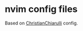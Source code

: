 # nvim config files

Based on [ChristianChiarulli](https://github.com/ChristianChiarulli/nvim) config.
